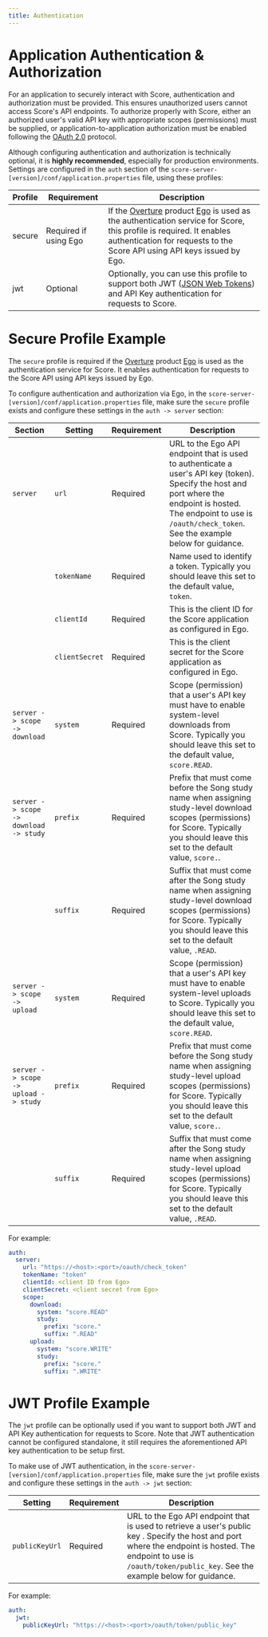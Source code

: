 ```yaml
---
title: Authentication 
---
```


# Application Authentication & Authorization

For an application to securely interact with Score, authentication and authorization must be provided.  This ensures unauthorized users cannot access Score's API endpoints.  To authorize properly with Score, either an authorized user's valid API key with appropriate scopes (permissions) must be supplied, or application-to-application authorization must be enabled following the [OAuth 2.0](https://oauth.net/2/) protocol.

Although configuring authentication and authorization is technically optional, it is **highly recommended**, especially for production environments.  Settings are configured in the `auth` section of the `score-server-[version]/conf/application.properties` file, using these profiles:

| Profile | Requirement | Description |
|---------|-------------|-------------|
| secure | Required if using Ego | If the [Overture](https://overture.bio) product [Ego](/documentation/ego) is used as the authentication service for Score, this profile is required.  It enables authentication for requests to the Score API using API keys issued by Ego. |
| jwt | Optional | Optionally, you can use this profile to support both JWT ([JSON Web Tokens](https://jwt.io/)) and API Key authentication for requests to Score. |     

# Secure Profile Example 

The `secure` profile is required if the [Overture](https://overture.bio) product [Ego](/documentation/ego) is used as the authentication service for Score.  It enables authentication for requests to the Score API using API keys issued by Ego.

To configure authentication and authorization via Ego, in the `score-server-[version]/conf/application.properties` file, make sure the `secure` profile exists and configure these settings in the `auth -> server` section:

| Section | Setting | Requirement | Description |
|---------|---------|-------------|-------------|
| `server` | `url` | Required | URL to the Ego API endpoint that is used to authenticate a user's API key (token). Specify the host and port where the endpoint is hosted.  The endpoint to use is `/oauth/check_token`.  See the example below for guidance. |
| | `tokenName` | Required | Name used to identify a token.  Typically you should leave this set to the default value, `token`. |
| | `clientId` | Required | This is the client ID for the Score application as configured in Ego. |
| | `clientSecret` | Required | This is the client secret for the Score application as configured in Ego. |
| `server -> scope -> download` | `system` | Required | Scope (permission) that a user's API key must have to enable system-level downloads from Score. Typically you should leave this set to the default value, `score.READ`. |
| `server -> scope -> download -> study` | `prefix` | Required | Prefix that must come before the Song study name when assigning study-level download scopes (permissions) for Score.  Typically you should leave this set to the default value, `score.`. |
| | `suffix` | Required | Suffix that must come after the Song study name when assigning study-level download scopes (permissions) for Score.  Typically you should leave this set to the default value, `.READ`. |
| `server -> scope -> upload` | `system` | Required | Scope (permission) that a user's API key must have to enable system-level uploads to Score. Typically you should leave this set to the default value, `score.READ`. |
| `server -> scope -> upload -> study` | `prefix` | Required | Prefix that must come before the Song study name when assigning study-level upload scopes (permissions) for Score.  Typically you should leave this set to the default value, `score.`. |
| | `suffix` | Required | Suffix that must come after the Song study name when assigning study-level upload scopes (permissions) for Score.  Typically you should leave this set to the default value, `.READ`. |

For example:

``` yaml
auth:
  server:
    url: "https://<host>:<port>/oauth/check_token"
    tokenName: "token"
    clientId: <client ID from Ego>
    clientSecret: <client secret from Ego>
    scope:
      download:
        system: "score.READ"
        study:
          prefix: "score."
          suffix: ".READ"
      upload:
        system: "score.WRITE"
        study:
          prefix: "score."
          suffix: ".WRITE"
```

# JWT Profile Example

The `jwt` profile can be optionally used if you want to support both JWT and API Key authentication for requests to Score.  Note that JWT authentication cannot be configured standalone, it still requires the aforementioned API key authentication to be setup first.

To make use of JWT authentication, in the `score-server-[version]/conf/application.properties` file, make sure the `jwt` profile exists and configure these settings in the `auth -> jwt` section:

| Setting | Requirement | Description |
|---------|-------------|-------------|
| `publicKeyUrl` | Required | URL to the Ego API endpoint that is used to retrieve a user's public key . Specify the host and port where the endpoint is hosted.  The endpoint to use is `/oauth/token/public_key`.  See the example below for guidance. |

For example:

```yaml
auth:
  jwt:
    publicKeyUrl: "https://<host>:<port>/oauth/token/public_key"
```